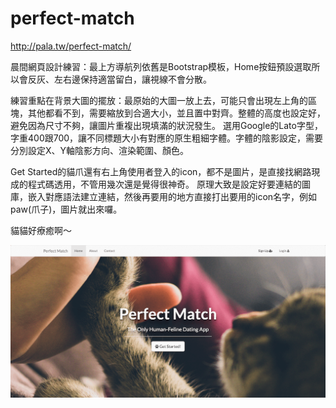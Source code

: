 # perfect-match

http://pala.tw/perfect-match/

晨間網頁設計練習：最上方導航列依舊是Bootstrap模板，Home按鈕預設選取所以會反灰、左右邊保持適當留白，讓視線不會分散。

練習重點在背景大圖的擺放：最原始的大圖一放上去，可能只會出現左上角的區塊，其他都看不到，需要縮放到合適大小，並且置中對齊。整體的高度也設定好，避免因為尺寸不夠，讓圖片重複出現填滿的狀況發生。
選用Google的Lato字型，字重400跟700，讓不同標題大小有對應的原生粗細字體。字體的陰影設定，需要分別設定X、Y軸陰影方向、渲染範圍、顏色。

Get Started的貓爪還有右上角使用者登入的icon，都不是圖片，是直接找網路現成的程式碼透用，不管用幾次還是覺得很神奇。
原理大致是設定好要連結的圖庫，嵌入對應語法建立連結，然後再要用的地方直接打出要用的icon名字，例如paw(爪子)，圖片就出來囉。

貓貓好療癒啊～

![](https://raw.githubusercontent.com/hipala/perfect-match/gh-pages/perfect-match-screenshot.png?raw=true)
